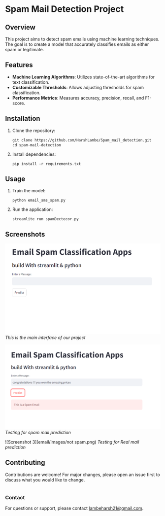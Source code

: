 
# Spam Mail Detection Project


## Overview

This project aims to detect spam emails using machine learning techniques. The goal is to create a model that accurately classifies emails as either spam or legitimate.

## Features

- **Machine Learning Algorithms**: Utilizes state-of-the-art algorithms for text classification.
- **Customizable Thresholds**: Allows adjusting thresholds for spam classification.
- **Performance Metrics**: Measures accuracy, precision, recall, and F1-score.

## Installation

1. Clone the repository:
   ```
   git clone https://github.com/HarshLambe/Spam_mail_detection.git
   cd spam-mail-detection
   ```
   
2. Install dependencies:
   ```
   pip install -r requirements.txt
   ```

## Usage

1. Train the model:
   ```
   python email_sms_spam.py
   ```

2. Run the application:
   ```
   streamlite run spamDectecor.py
   ```

## Screenshots

![Screenshot 1](email/images/main.png) 
*This is the main interface of our project*

![Screenshot 2](email/images/spam.png)
*Testing for spam mail prediction*

![Screenshot 3](email/images/not spam.png)
*Testing for Real mail prediction*

## Contributing

Contributions are welcome! For major changes, please open an issue first to discuss what you would like to change.

#
### Contact

For questions or support, please contact [lambeharsh21@gmail.com](mailto:lambeharsh21@gmail.com).

